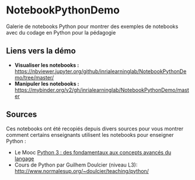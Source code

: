 # NotebookPythonDemo

Galerie de notebooks Python pour montrer des exemples de notebooks avec du codage en Python pour la pédagogie
## Liens vers la démo
- **Visualiser les notebooks :** https://nbviewer.jupyter.org/github/inrialearninglab/NotebookPythonDemo/tree/master/
- **Manipuler les notebooks :** https://mybinder.org/v2/gh/inrialearninglab/NotebookPythonDemo/master

## Sources
Ces notebooks ont été recopiés depuis divers sources pour vous montrer comment certains enseignants utilisent les notebooks pour enseigner Python :
- Le Mooc [Python 3 : des fondamentaux aux concepts avancés du langage](https://www.fun-mooc.fr/courses/course-v1:UCA+107001+session02/about)
- Cours de Python par Guilhem Doulcier (niveau L3): http://www.normalesup.org/~doulcier/teaching/python/
